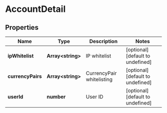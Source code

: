 # AccountDetail

## Properties

Name | Type | Description | Notes
------------ | ------------- | ------------- | -------------
**ipWhitelist** | **Array&lt;string&gt;** | IP whitelist | [optional] [default to undefined]
**currencyPairs** | **Array&lt;string&gt;** | CurrencyPair whitelisting | [optional] [default to undefined]
**userId** | **number** | User ID | [optional] [default to undefined]

